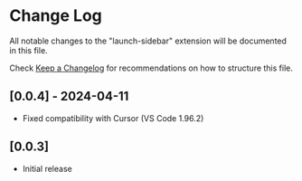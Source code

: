 # Change Log

All notable changes to the "launch-sidebar" extension will be documented in this file.

Check [Keep a Changelog](http://keepachangelog.com/) for recommendations on how to structure this file.

## [0.0.4] - 2024-04-11
- Fixed compatibility with Cursor (VS Code 1.96.2)

## [0.0.3]
- Initial release